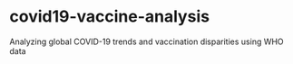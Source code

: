 # covid19-vaccine-analysis
Analyzing global COVID-19 trends and vaccination disparities using WHO data
